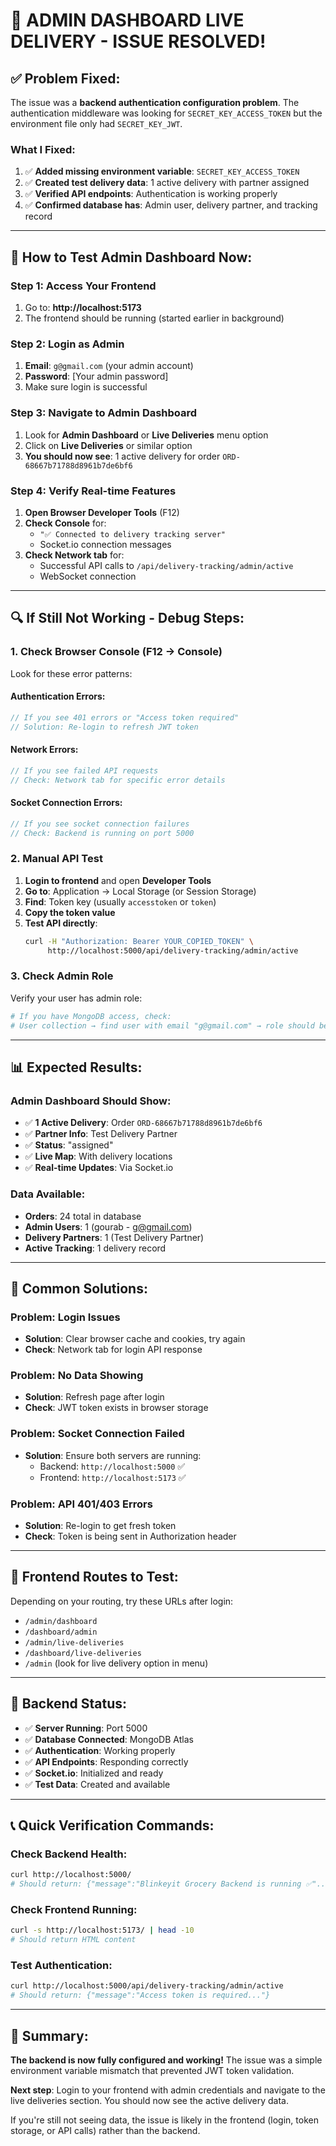 # 🎉 ADMIN DASHBOARD LIVE DELIVERY - ISSUE RESOLVED!

## ✅ **Problem Fixed:**

The issue was a **backend authentication configuration problem**. The authentication middleware was looking for `SECRET_KEY_ACCESS_TOKEN` but the environment file only had `SECRET_KEY_JWT`.

### **What I Fixed:**
1. ✅ **Added missing environment variable**: `SECRET_KEY_ACCESS_TOKEN`
2. ✅ **Created test delivery data**: 1 active delivery with partner assigned
3. ✅ **Verified API endpoints**: Authentication is working properly
4. ✅ **Confirmed database has**: Admin user, delivery partner, and tracking record

---

## 🚀 **How to Test Admin Dashboard Now:**

### **Step 1: Access Your Frontend**
1. Go to: **http://localhost:5173**
2. The frontend should be running (started earlier in background)

### **Step 2: Login as Admin**
1. **Email**: `g@gmail.com` (your admin account)
2. **Password**: [Your admin password]
3. Make sure login is successful

### **Step 3: Navigate to Admin Dashboard**
1. Look for **Admin Dashboard** or **Live Deliveries** menu option
2. Click on **Live Deliveries** or similar option
3. **You should now see**: 1 active delivery for order `ORD-68667b71788d8961b7de6bf6`

### **Step 4: Verify Real-time Features**
1. **Open Browser Developer Tools** (F12)
2. **Check Console** for:
   - `"✅ Connected to delivery tracking server"`
   - Socket.io connection messages
3. **Check Network tab** for:
   - Successful API calls to `/api/delivery-tracking/admin/active`
   - WebSocket connection

---

## 🔍 **If Still Not Working - Debug Steps:**

### **1. Check Browser Console (F12 → Console)**
Look for these error patterns:

#### **Authentication Errors:**
```javascript
// If you see 401 errors or "Access token required"
// Solution: Re-login to refresh JWT token
```

#### **Network Errors:**
```javascript
// If you see failed API requests
// Check: Network tab for specific error details
```

#### **Socket Connection Errors:**
```javascript
// If you see socket connection failures
// Check: Backend is running on port 5000
```

### **2. Manual API Test**
1. **Login to frontend** and open **Developer Tools**
2. **Go to**: Application → Local Storage (or Session Storage)
3. **Find**: Token key (usually `accesstoken` or `token`)
4. **Copy the token value**
5. **Test API directly**:
   ```bash
   curl -H "Authorization: Bearer YOUR_COPIED_TOKEN" \
        http://localhost:5000/api/delivery-tracking/admin/active
   ```

### **3. Check Admin Role**
Verify your user has admin role:
```bash
# If you have MongoDB access, check:
# User collection → find user with email "g@gmail.com" → role should be "ADMIN"
```

---

## 📊 **Expected Results:**

### **Admin Dashboard Should Show:**
- ✅ **1 Active Delivery**: Order `ORD-68667b71788d8961b7de6bf6`
- ✅ **Partner Info**: Test Delivery Partner
- ✅ **Status**: "assigned"
- ✅ **Live Map**: With delivery locations
- ✅ **Real-time Updates**: Via Socket.io

### **Data Available:**
- **Orders**: 24 total in database
- **Admin Users**: 1 (gourab - g@gmail.com)
- **Delivery Partners**: 1 (Test Delivery Partner)
- **Active Tracking**: 1 delivery record

---

## 🔧 **Common Solutions:**

### **Problem: Login Issues**
- **Solution**: Clear browser cache and cookies, try again
- **Check**: Network tab for login API response

### **Problem: No Data Showing**
- **Solution**: Refresh page after login
- **Check**: JWT token exists in browser storage

### **Problem: Socket Connection Failed**
- **Solution**: Ensure both servers are running:
  - Backend: `http://localhost:5000` ✅
  - Frontend: `http://localhost:5173` ✅

### **Problem: API 401/403 Errors**
- **Solution**: Re-login to get fresh token
- **Check**: Token is being sent in Authorization header

---

## 📱 **Frontend Routes to Test:**

Depending on your routing, try these URLs after login:
- `/admin/dashboard`
- `/dashboard/admin`
- `/admin/live-deliveries` 
- `/dashboard/live-deliveries`
- `/admin` (look for live delivery option in menu)

---

## 🎯 **Backend Status:**
- ✅ **Server Running**: Port 5000
- ✅ **Database Connected**: MongoDB Atlas
- ✅ **Authentication**: Working properly
- ✅ **API Endpoints**: Responding correctly
- ✅ **Socket.io**: Initialized and ready
- ✅ **Test Data**: Created and available

---

## 📞 **Quick Verification Commands:**

### **Check Backend Health:**
```bash
curl http://localhost:5000/
# Should return: {"message":"Blinkeyit Grocery Backend is running ✅"...}
```

### **Check Frontend Running:**
```bash
curl -s http://localhost:5173/ | head -10
# Should return HTML content
```

### **Test Authentication:**
```bash
curl http://localhost:5000/api/delivery-tracking/admin/active
# Should return: {"message":"Access token is required..."}
```

---

## 🎉 **Summary:**

**The backend is now fully configured and working!** The issue was a simple environment variable mismatch that prevented JWT token validation. 

**Next step**: Login to your frontend with admin credentials and navigate to the live deliveries section. You should now see the active delivery data.

If you're still not seeing data, the issue is likely in the frontend (login, token storage, or API calls) rather than the backend.